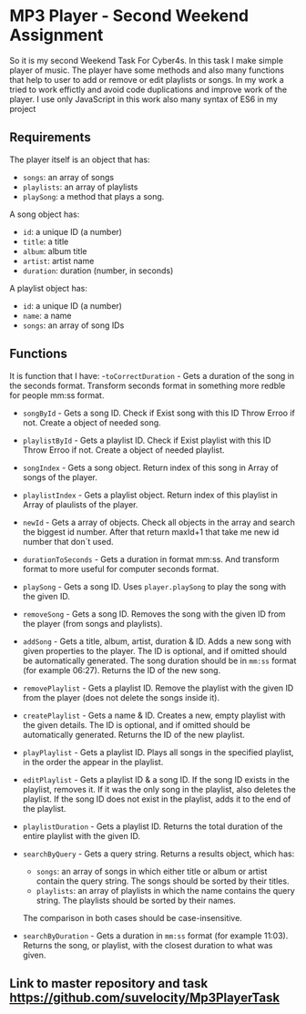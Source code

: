 # MP3 Player - Second Weekend Assignment
So it is my second Weekend Task For Cyber4s. In this task I make simple player of music. The player have some methods and also many functions that help to user to add or remove or edit playlists or songs. In my work a tried to work effictly and avoid code duplications and improve work of the player. I use only JavaScript in this work also many syntax of ES6 in my project

## Requirements
The player itself is an object that has:
- `songs`: an array of songs
- `playlists`: an array of playlists
- `playSong`: a method that plays a song.

A song object has:
- `id`: a unique ID (a number)
- `title`: a title
- `album`: album title
- `artist`: artist name
- `duration`: duration (number, in seconds)

A playlist object has:
- `id`: a unique ID (a number)
- `name`: a name
- `songs`: an array of song IDs

## Functions
It is function that I have:
-`toCorrectDuration` - Gets a duration of the song in the seconds format. Transform seconds format in something more redble for people mm:ss format.
- `songById` - Gets a song ID. Check if Exist song with this ID Throw Erroo if not. Create a object of needed song.
- `playlistById` - Gets a playlist ID. Check if Exist playlist with this ID Throw Erroo if not. Create a object of needed playlist.
- `songIndex` - Gets a song object. Return index of this song in Array of songs of the player.
- `playlistIndex` - Gets a playlist object. Return index of this playlist in Array of plaulists of the player.
- `newId` - Gets a array of objects. Check all objects in the array and search the biggest id number. After that return maxId+1 that take me new id number that don`t used.
- `durationToSeconds` - Gets a duration in format mm:ss. And transform format to more useful for computer seconds format.
- `playSong` - Gets a song ID. Uses `player.playSong` to play the song with the given ID.
- `removeSong` - Gets a song ID. Removes the song with the given ID from the player (from songs and playlists).
- `addSong` - Gets a title, album, artist, duration & ID. Adds a new song with given properties to the player. The ID is optional, and if omitted should be automatically generated. The song duration should be in `mm:ss` format (for example 06:27). Returns the ID of the new song.
- `removePlaylist` - Gets a playlist ID. Remove the playlist with the given ID from the player (does not delete the songs inside it).
- `createPlaylist` - Gets a name & ID. Creates a new, empty playlist with the given details. The ID is optional, and if omitted should be automatically generated. Returns the ID of the new playlist.
- `playPlaylist` - Gets a playlist ID. Plays all songs in the specified playlist, in the order the appear in the playlist.
- `editPlaylist` - Gets a playlist ID & a song ID. If the song ID exists in the playlist, removes it. If it was the only song in the playlist, also deletes the playlist. If the song ID does not exist in the playlist, adds it to the end of the playlist.
- `playlistDuration` - Gets a playlist ID. Returns the total duration of the entire playlist with the given ID.
- `searchByQuery` - Gets a query string. Returns a results object, which has:
  - `songs`: an array of songs in which either title or album or artist contain the query string. The songs should be sorted by their titles.
  - `playlists`: an array of playlists in which the name contains the query string. The playlists should be sorted by their names.
  
  The comparison in both cases should be case-insensitive.
- `searchByDuration` - Gets a duration in `mm:ss` format (for example 11:03). Returns the song, or playlist, with the closest duration to what was given.

## Link to master repository and task https://github.com/suvelocity/Mp3PlayerTask

